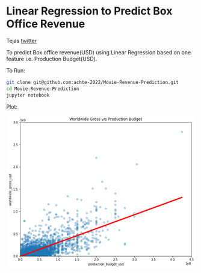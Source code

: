 # Linear Regression to Predict Box Office Revenue

Tejas [twitter](https://twitter.com/achte_te)

To predict Box office revenue(USD) using Linear Regression based on one feature i.e. Production Budget(USD).


To Run:

```sh
git clone git@github.com:achte-2022/Movie-Revenue-Prediction.git
cd Movie-Revenue-Prediction
jupyter notebook
```

Plot:


![Graph](images/graph.png)